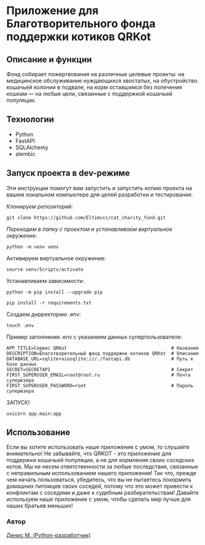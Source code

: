 # Приложение для Благотворительного фонда поддержки котиков QRKot

## Описание и функции

Фонд собирает пожертвования на различные целевые проекты: на медицинское обслуживание нуждающихся хвостатых, на обустройство кошачьей колонии в подвале, на корм оставшимся без попечения кошкам — на любые цели, связанные с поддержкой кошачьей популяции.

## Технологии
- Python
- FastAPI
- SQLAlchemy
- alembic


## Запуск проекта в dev-режиме

Эти инструкции помогут вам запустить и запустить копию проекта на вашем локальном компьютере для целей разработки и тестирования.

*Клонируем репозиторий:*
```
git clone https://github.com/Eltimccc/cat_charity_fund.git
```

*Переходим в папку с проектом и устанавливаем виртуальное окружение:*

```
python -m venv venv
```

Активируем виртуальное окружение:
```
source venv/Scripts/activate
```

Устанавливаем зависимости:
```
python -m pip install --upgrade pip
```
```
pip install -r requirements.txt
```

Создаем дирректорию .env:
```
touch .env
```

Пример заполнения .env с указанием данных суперпользователя:
```
APP_TITLE=Сервис QRKot                                      # Название
DESCRIPTION=Благотворительный фонд поддержки котиков QRKot  # Описание
DATABASE_URL=sqlite+aiosqlite:///./fastapi.db               # Путь к базе данных
SECRET=SECRETAPI                                            # Секрет
FIRST_SUPERUSER_EMAIL=root@root.ru                          # Почта суперюзера
FIRST_SUPERUSER_PASSWORD=root                               # Пароль суперюзера
```

ЗАПУСК!
```
uvicorn app.main:app
```

## Использование

Если вы хотите использовать наше приложение с умом, то слушайте внимательно! Не забывайте, что QRKOT - это приложение для поддержки кошачьей популяции, а не для кормления своих соседских котов. Мы не несем ответственности за любые последствия, связанные с неправильным использованием нашего приложения! Так что, прежде чем начать пользоваться, убедитесь, что вы не пытаетесь покормить домашних питомцев своих соседей, потому что это может привести к конфликтам с соседями и даже к судебным разбирательствам! Давайте используем наше приложение с умом, чтобы сделать мир лучше для наших братьев меньших!

### Автор
[Денис М. (Python-разработчик)](https://github.com/Eltimccc "Денис М (Python-разработчик)")